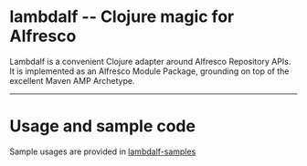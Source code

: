 lambdalf -- Clojure magic for Alfresco
======================================

Lambdalf is a convenient Clojure adapter around Alfresco Repository APIs.
It is implemented as an Alfresco Module Package, grounding on top of
the excellent Maven AMP Archetype.

--------------------------------------

Usage and sample code
=====================

Sample usages are provided in [lambdalf-samples](https://github.com/skuro/lambdalf-samples)